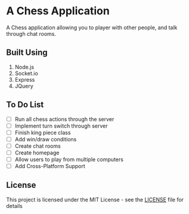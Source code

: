 # A Chess Application
A Chess application allowing you to player with other people, and talk through chat rooms.

## Built Using
1. Node.js
2. Socket.io
3. Express
4. JQuery

## To Do List
- [ ] Run all chess actions through the server
- [ ] Implement turn switch through server
- [ ] Finish king piece class
- [ ] Add win/draw conditions
- [ ] Create chat rooms
- [ ] Create homepage
- [ ] Allow users to play from multiple computers
- [ ] Add Cross-Platform Support

## License

This project is licensed under the MIT License - see the [LICENSE](https://github.com/Zenthos/Chess-Application/blob/master/LICENSE.md) file for details
